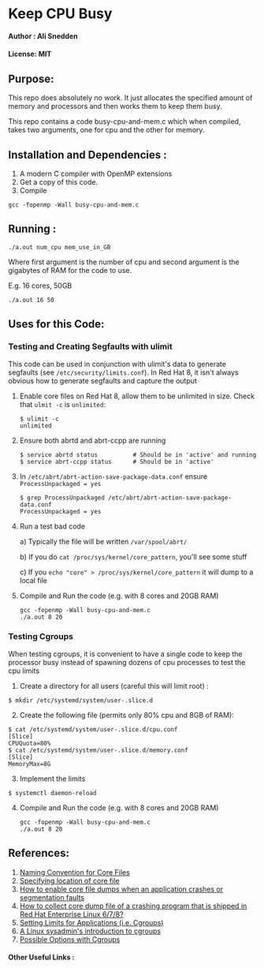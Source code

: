 # Keep CPU Busy
#### Author : Ali Snedden
#### License: MIT
## Purpose:
This repo does absolutely no work. It just allocates the specified amount of memory
and processors and then works them to keep them busy. 

This repo contains a code busy-cpu-and-mem.c which when compiled, takes two
arguments, one for cpu and the other for memory.



## Installation and Dependencies :
1. A modern C compiler with OpenMP extensions
2. Get a copy of this code.
3. Compile 
```
gcc -fopenmp -Wall busy-cpu-and-mem.c
```


## Running :
```
./a.out num_cpu mem_use_in_GB
```
Where first argument is the number of cpu and second argument is the gigabytes of RAM 
for the code to use.

E.g. 16 cores, 50GB
```
./a.out 16 50
```



## Uses for this Code:

### Testing and Creating Segfaults with ulimit
This code can be used in conjunction with ulimit's data to generate segfaults
(see `/etc/security/limits.conf`). In Red Hat 8, it isn't always obvious how to 
generate segfaults and capture the output

1. Enable core files on Red Hat 8, allow them to be unlimited in size.
   Check that `ulmit -c` is `unlimited`: 
    ```
    $ ulimit -c
    unlimited
    ```

2. Ensure both abrtd and abrt-ccpp are running
    ```
    $ service abrtd status          # Should be in 'active' and running
    $ service abrt-ccpp status      # Should be in 'active' 
    ```

3. In `/etc/abrt/abrt-action-save-package-data.conf` ensure `ProcessUnpackaged = yes`
    ```
    $ grep ProcessUnpackaged /etc/abrt/abrt-action-save-package-data.conf
    ProcessUnpackaged = yes
    ```

4. Run a test bad code

    a) Typically the file will be written `/var/spool/abrt/`

    b) If you do `cat /proc/sys/kernel/core_pattern`, you'll see some stuff

    c) If you `echo "core" > /proc/sys/kernel/core_pattern` it will dump
       to a local file

5. Compile and Run the code (e.g. with 8 cores and 20GB RAM)
    ```
    gcc -fopenmp -Wall busy-cpu-and-mem.c
    ./a.out 8 20
    ```

### Testing Cgroups
When testing cgroups, it is convenient to have a single code to keep the processor
busy instead of spawning dozens of cpu processes to test the cpu limits

1. Create a directory for all users (careful this will limit root) :
```
$ mkdir /etc/systemd/system/user-.slice.d
```

2. Create the following file (permits only 80% cpu and 8GB of RAM):
```
$ cat /etc/systemd/system/user-.slice.d/cpu.conf
[Slice]
CPUQuota=80%
$ cat /etc/systemd/system/user-.slice.d/memory.conf
[Slice]
MemoryMax=8G
```

3. Implement the limits
```
$ systemctl daemon-reload
```

4. Compile and Run the code (e.g. with 8 cores and 20GB RAM)
    ```
    gcc -fopenmp -Wall busy-cpu-and-mem.c
    ./a.out 8 20
    ```




## References:
1. [Naming Convention for Core Files](https://unix.stackexchange.com/a/277338/128519)
2. [Specifying location of core file](https://stackoverflow.com/a/42272400/4021436)
3. [How to enable core file dumps when an application crashes or segmentation faults](https://access.redhat.com/solutions/4896)
4. [How to collect core dump file of a crashing program that is shipped in Red Hat Enterprise Linux 6/7/8?](https://access.redhat.com/solutions/56021)
5. [Setting Limits for Applications (i.e. Cgroups)](https://access.redhat.com/documentation/en-us/red_hat_enterprise_linux/8/html/managing_monitoring_and_updating_the_kernel/setting-limits-for-applications_managing-monitoring-and-updating-the-kernel)
6. [A Linux sysadmin's introduction to cgroups](https://www.redhat.com/sysadmin/cgroups-part-one)
7. [Possible Options with Cgroups](https://www.freedesktop.org/software/systemd/man/systemd.resource-control.html)

#### Other Useful Links :
